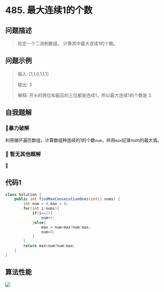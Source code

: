 # 485. 最大连续1的个数
问题描述
----
> 给定一个二进制数组， 计算其中最大连续1的个数。

问题示例
----
> 输入: [1,1,0,1,1,1]
>
> 输出: 3
>
> 解释: 开头的两位和最后的三位都是连续1，所以最大连续1的个数是 3.

自我题解
----
### 🦄暴力破解

利用循环遍历数组，计算数组种连续的1的个数`num`，并用`max`纪录num的最大值。

### 🧚‍ 暂无其他题解

🚫

代码1
----
```java
class Solution {
    public int findMaxConsecutiveOnes(int[] nums) {
        int num = 0,max = 0;
        for(int i:nums){
            if(i==1){
                num++;
            }else{
                max = num>max?num:max;
                num=0;
            }   
        }
        return max<num?num:max;
    }
}
```

算法性能
----

![](https://cdn.jsdelivr.net/gh/occlive/ImageStore//javabase/485_1.png)


 
